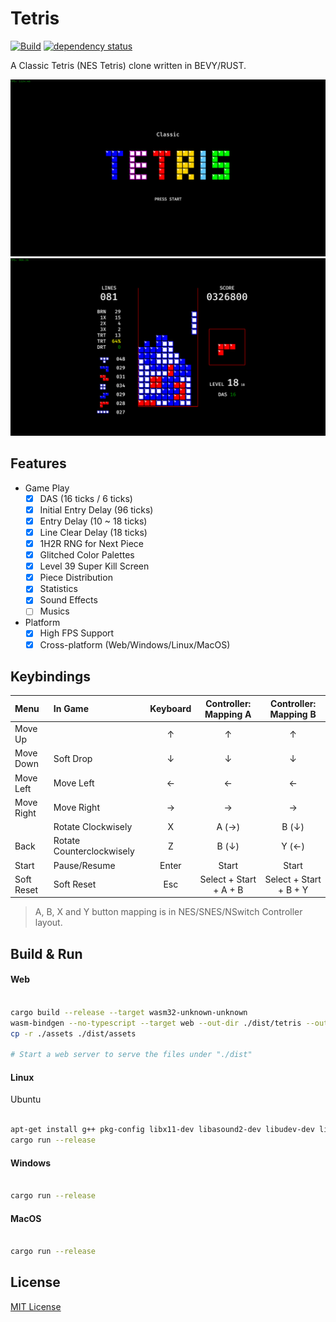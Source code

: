 # Tetris

[![Build](https://github.com/Ramirisu/tetris/actions/workflows/build.yml/badge.svg)](https://github.com/Ramirisu/tetris/actions/workflows/build.yml)
[![dependency status](https://deps.rs/repo/github/Ramirisu/tetris/status.svg)](https://deps.rs/repo/github/Ramirisu/tetris)

A Classic Tetris (NES Tetris) clone written in BEVY/RUST.

![splash](https://github.com/Ramirisu/tetris/blob/main/docs/splash.png)
![game_play](https://github.com/Ramirisu/tetris/blob/main/docs/game_play.png)

## Features

- Game Play
  - [x] DAS (16 ticks / 6 ticks)
  - [x] Initial Entry Delay (96 ticks)
  - [x] Entry Delay (10 ~ 18 ticks)
  - [x] Line Clear Delay (18 ticks)
  - [x] 1H2R RNG for Next Piece
  - [X] Glitched Color Palettes
  - [x] Level 39 Super Kill Screen
  - [x] Piece Distribution
  - [x] Statistics
  - [x] Sound Effects
  - [ ] Musics

- Platform
  - [x] High FPS Support
  - [x] Cross-platform (Web/Windows/Linux/MacOS)

## Keybindings

| Menu       | In Game                   | Keyboard | Controller: Mapping A  | Controller: Mapping B  |
| :--------- | :------------------------ | :------: | :--------------------: | :--------------------: |
| Move Up    |                           |    ↑     |           ↑            |           ↑            |
| Move Down  | Soft Drop                 |    ↓     |           ↓            |           ↓            |
| Move Left  | Move Left                 |    ←     |           ←            |           ←            |
| Move Right | Move Right                |    →     |           →            |           →            |
|            | Rotate Clockwisely        |    X     |         A (→)          |         B (↓)          |
| Back       | Rotate Counterclockwisely |    Z     |         B (↓)          |         Y (←)          |
| Start      | Pause/Resume              |  Enter   |         Start          |         Start          |
| Soft Reset | Soft Reset                |   Esc    | Select + Start + A + B | Select + Start + B + Y |

> A, B, X and Y button mapping is in NES/SNES/NSwitch Controller layout.

## Build & Run

#### Web

```sh

cargo build --release --target wasm32-unknown-unknown
wasm-bindgen --no-typescript --target web --out-dir ./dist/tetris --out-name "tetris" ./target/wasm32-unknown-unknown/release/tetris.wasm
cp -r ./assets ./dist/assets

# Start a web server to serve the files under "./dist"

```

#### Linux

Ubuntu

```sh

apt-get install g++ pkg-config libx11-dev libasound2-dev libudev-dev libxkbcommon-x11-0
cargo run --release

```

#### Windows

```sh

cargo run --release

```

#### MacOS

```sh

cargo run --release

```

## License

[MIT License](https://opensource.org/license/MIT)
